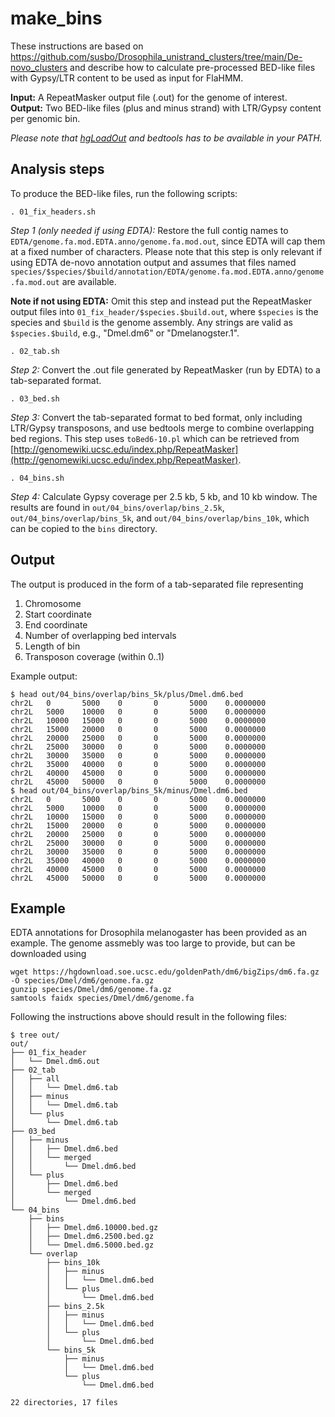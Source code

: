 # make_bins

These instructions are based on https://github.com/susbo/Drosophila_unistrand_clusters/tree/main/De-novo_clusters and describe how to calculate pre-processed BED-like files with Gypsy/LTR content to be used as input for FlaHMM.

**Input:** A RepeatMasker output file (.out) for the genome of interest.<br>
**Output:** Two BED-like files (plus and minus strand) with LTR/Gypsy content per genomic bin.<br>

*Please note that [hgLoadOut](https://hgdownload.cse.ucsc.edu/admin/exe/linux.x86_64/hgLoadOut) and bedtools has to be available in your PATH.*

## Analysis steps

To produce the BED-like files, run the following scripts:

```
. 01_fix_headers.sh
```
*Step 1 (only needed if using EDTA):* Restore the full contig names to `EDTA/genome.fa.mod.EDTA.anno/genome.fa.mod.out`, since EDTA will cap them at a fixed number of characters. Please note that this step is only relevant if using EDTA de-novo annotation output and assumes that files named `species/$species/$build/annotation/EDTA/genome.fa.mod.EDTA.anno/genome.fa.mod.out` are available.

**Note if not using EDTA:** Omit this step and instead put the RepeatMasker output files into `01_fix_header/$species.$build.out`, where `$species` is the species and `$build` is the genome assembly. Any strings are valid as `$species.$build`, e.g., "Dmel.dm6" or "Dmelanogster.1".

```
. 02_tab.sh
```
*Step 2:* Convert the .out file generated by RepeatMasker (run by EDTA) to a tab-separated format.

```
. 03_bed.sh
```
*Step 3:* Convert the tab-separated format to bed format, only including LTR/Gypsy transposons, and use bedtools merge to combine overlapping bed regions. This step uses `toBed6-10.pl` which can be retrieved from [http://genomewiki.ucsc.edu/index.php/RepeatMasker](http://genomewiki.ucsc.edu/index.php/RepeatMasker).

```
. 04_bins.sh
```
*Step 4:* Calculate Gypsy coverage per 2.5 kb, 5 kb, and 10 kb window. The results are found in `out/04_bins/overlap/bins_2.5k`, `out/04_bins/overlap/bins_5k`, and `out/04_bins/overlap/bins_10k`, which can be copied to the `bins` directory.


## Output

The output is produced in the form of a tab-separated file representing
1. Chromosome
2. Start coordinate
3. End coordinate
4. Number of overlapping bed intervals
5. Length of bin
6. Transposon coverage (within 0..1)

Example output:
```
$ head out/04_bins/overlap/bins_5k/plus/Dmel.dm6.bed 
chr2L   0       5000    0       0       5000    0.0000000
chr2L   5000    10000   0       0       5000    0.0000000
chr2L   10000   15000   0       0       5000    0.0000000
chr2L   15000   20000   0       0       5000    0.0000000
chr2L   20000   25000   0       0       5000    0.0000000
chr2L   25000   30000   0       0       5000    0.0000000
chr2L   30000   35000   0       0       5000    0.0000000
chr2L   35000   40000   0       0       5000    0.0000000
chr2L   40000   45000   0       0       5000    0.0000000
chr2L   45000   50000   0       0       5000    0.0000000
$ head out/04_bins/overlap/bins_5k/minus/Dmel.dm6.bed 
chr2L   0       5000    0       0       5000    0.0000000
chr2L   5000    10000   0       0       5000    0.0000000
chr2L   10000   15000   0       0       5000    0.0000000
chr2L   15000   20000   0       0       5000    0.0000000
chr2L   20000   25000   0       0       5000    0.0000000
chr2L   25000   30000   0       0       5000    0.0000000
chr2L   30000   35000   0       0       5000    0.0000000
chr2L   35000   40000   0       0       5000    0.0000000
chr2L   40000   45000   0       0       5000    0.0000000
chr2L   45000   50000   0       0       5000    0.0000000
```

## Example

EDTA annotations for Drosophila melanogaster has been provided as an example. The genome assmebly was too large to provide, but can be downloaded using

```
wget https://hgdownload.soe.ucsc.edu/goldenPath/dm6/bigZips/dm6.fa.gz -O species/Dmel/dm6/genome.fa.gz
gunzip species/Dmel/dm6/genome.fa.gz
samtools faidx species/Dmel/dm6/genome.fa
```

Following the instructions above should result in the following files:

```
$ tree out/
out/
├── 01_fix_header
│   └── Dmel.dm6.out
├── 02_tab
│   ├── all
│   │   └── Dmel.dm6.tab
│   ├── minus
│   │   └── Dmel.dm6.tab
│   └── plus
│       └── Dmel.dm6.tab
├── 03_bed
│   ├── minus
│   │   ├── Dmel.dm6.bed
│   │   └── merged
│   │       └── Dmel.dm6.bed
│   └── plus
│       ├── Dmel.dm6.bed
│       └── merged
│           └── Dmel.dm6.bed
└── 04_bins
    ├── bins
    │   ├── Dmel.dm6.10000.bed.gz
    │   ├── Dmel.dm6.2500.bed.gz
    │   └── Dmel.dm6.5000.bed.gz
    └── overlap
        ├── bins_10k
        │   ├── minus
        │   │   └── Dmel.dm6.bed
        │   └── plus
        │       └── Dmel.dm6.bed
        ├── bins_2.5k
        │   ├── minus
        │   │   └── Dmel.dm6.bed
        │   └── plus
        │       └── Dmel.dm6.bed
        └── bins_5k
            ├── minus
            │   └── Dmel.dm6.bed
            └── plus
                └── Dmel.dm6.bed

22 directories, 17 files
```
